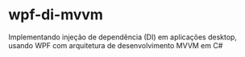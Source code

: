 # wpf-di-mvvm
Implementando injeção de dependência (DI) em aplicações desktop, usando WPF com arquitetura de desenvolvimento MVVM em C#
